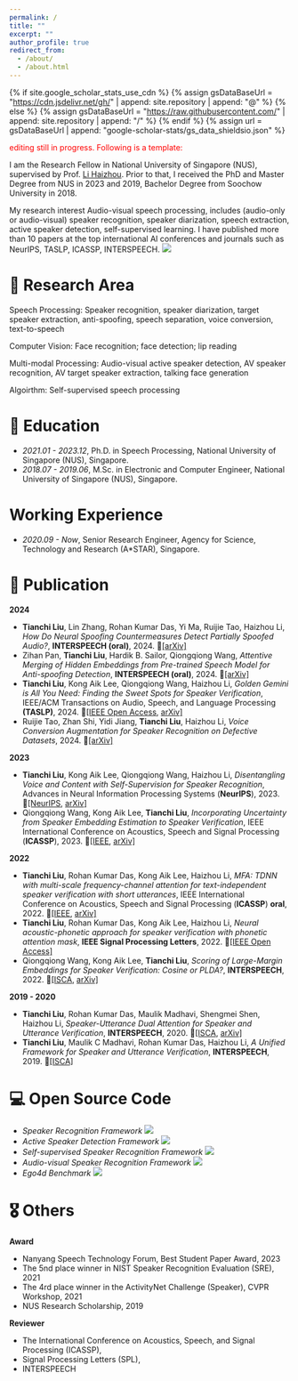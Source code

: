 ```yaml
---
permalink: /
title: ""
excerpt: ""
author_profile: true
redirect_from: 
  - /about/
  - /about.html
---
```


{% if site.google_scholar_stats_use_cdn %}
{% assign gsDataBaseUrl = "https://cdn.jsdelivr.net/gh/" | append: site.repository | append: "@" %}
{% else %}
{% assign gsDataBaseUrl = "https://raw.githubusercontent.com/" | append: site.repository | append: "/" %}
{% endif %}
{% assign url = gsDataBaseUrl | append: "google-scholar-stats/gs_data_shieldsio.json" %}

<span class='anchor' id='about-me'></span>

<font color="red">editing still in progress. Following is a template:</font>

I am the Research Fellow in National University of Singapore (NUS), supervised by Prof. [Li Haizhou]([https://colips.org/~eleliha/](https://scholar.google.com/citations?user=z8_x7C8AAAAJ&hl=en)). Prior to that, I received the PhD and Master Degree from NUS in 2023 and 2019, Bachelor Degree from Soochow University in 2018.

My research interest Audio-visual speech processing, includes (audio-only or audio-visual) speaker recognition, speaker diarization, speech extraction, active speaker detection, self-supervised learning. I have published more than 10 papers at the top international AI conferences and journals such as NeurIPS, TASLP, ICASSP, INTERSPEECH. <a href='https://scholar.google.com/citations?user=sdXITx8AAAAJ'><img src="https://img.shields.io/endpoint?logo=Google%20Scholar&url=https%3A%2F%2Fcdn.jsdelivr.net%2Fgh%2FTaoRuijie%2Ftaoruijie.github.io@google-scholar-stats%2Fgs_data_shieldsio.json&labelColor=f6f6f6&color=9cf&style=flat&label=citations"></a>

# 📜 Research Area
Speech Processing: Speaker recognition, speaker diarization, target speaker extraction, anti-spoofing, speech separation, voice conversion, text-to-speech

Computer Vision: Face recognition; face detection; lip reading

Multi-modal Processing: Audio-visual active speaker detection, AV speaker recognition, AV target speaker extraction, talking face generation

Algoirthm: Self-supervised speech processing

# 🏫 Education

- *2021.01 - 2023.12*, Ph.D. in Speech Processing, National University of Singapore (NUS), Singapore.
- *2018.07 - 2019.06*, M.Sc. in Electronic and Computer Engineer, National University of Singapore (NUS), Singapore.

# Working Experience
- *2020.09 - Now*, Senior Research Engineer, Agency for Science, Technology and Research (A*STAR), Singapore.

# 📝 Publication

**2024**
- **Tianchi Liu**, Lin Zhang, Rohan Kumar Das, Yi Ma, Ruijie Tao, Haizhou Li, *How Do Neural Spoofing Countermeasures Detect Partially Spoofed Audio?*, **INTERSPEECH (oral)**, 2024. 🔗[[arXiv]](https://arxiv.org/abs/2406.02483)
- Zihan Pan, **Tianchi Liu**, Hardik B. Sailor, Qiongqiong Wang, *Attentive Merging of Hidden Embeddings from Pre-trained Speech Model for Anti-spoofing Detection*, **INTERSPEECH (oral)**, 2024. 🔗[[arXiv]](https://arxiv.org/abs/2406.10283)
- **Tianchi Liu**, Kong Aik Lee, Qiongqiong Wang, Haizhou Li, *Golden Gemini is All You Need: Finding the Sweet Spots for Speaker Verification*, IEEE/ACM Transactions on Audio, Speech, and Language Processing **(TASLP)**, 2024. 🔗[\[IEEE Open Access](https://ieeexplore.ieee.org/abstract/document/10497864/), [arXiv\]](https://arxiv.org/abs/2312.03620)
- Ruijie Tao, Zhan Shi, Yidi Jiang, **Tianchi Liu**, Haizhou Li, *Voice Conversion Augmentation for Speaker Recognition on Defective Datasets*, 2024. 🔗[[arXiv]](https://arxiv.org/abs/2404.00863)

**2023**
- **Tianchi Liu**, Kong Aik Lee, Qiongqiong Wang, Haizhou Li, *Disentangling Voice and Content with Self-Supervision for Speaker Recognition*, Advances in Neural Information Processing Systems (**NeurIPS**), 2023. 🔗[\[NeurIPS](https://proceedings.neurips.cc/paper_files/paper/2023/hash/9d276b0a087efdd2404f3295b26c24c1-Abstract-Conference.html), [arXiv\]](https://arxiv.org/abs/2310.01128)
- Qiongqiong Wang, Kong Aik Lee, **Tianchi Liu**, *Incorporating Uncertainty from Speaker Embedding Estimation to Speaker Verification*, IEEE International Conference on Acoustics, Speech and Signal Processing (**ICASSP**), 2023. 🔗[\[IEEE](https://ieeexplore.ieee.org/document/10097019/), [arXiv\]](https://arxiv.org/abs/2302.11763)

**2022**
- **Tianchi Liu**, Rohan Kumar Das, Kong Aik Lee, Haizhou Li, *MFA: TDNN with multi-scale frequency-channel attention for text-independent speaker verification with short utterances*, IEEE International Conference on Acoustics, Speech and Signal Processing (**ICASSP**) **oral**, 2022. 🔗[\[IEEE](https://ieeexplore.ieee.org/abstract/document/9747021/), [arXiv\]](https://arxiv.org/abs/2202.01624)
- **Tianchi Liu**, Rohan Kumar Das, Kong Aik Lee, Haizhou Li, *Neural acoustic-phonetic approach for speaker verification with phonetic attention mask*, **IEEE Signal Processing Letters**, 2022. 🔗[[IEEE Open Access]](https://ieeexplore.ieee.org/abstract/document/9681187/)
- Qiongqiong Wang, Kong Aik Lee, **Tianchi Liu**, *Scoring of Large-Margin Embeddings for Speaker Verification: Cosine or PLDA?*, **INTERSPEECH**, 2022. 🔗[\[ISCA](https://www.isca-archive.org/interspeech_2022/wang22r_interspeech.html), [arXiv\]](https://arxiv.org/abs/2204.03965)

**2019 - 2020** 

- **Tianchi Liu**, Rohan Kumar Das, Maulik Madhavi, Shengmei Shen, Haizhou Li, *Speaker-Utterance Dual Attention for Speaker and Utterance Verification*, **INTERSPEECH**, 2020. 🔗[\[ISCA](https://www.isca-archive.org/interspeech_2020/liu20u_interspeech.html), [arXiv\]](https://arxiv.org/abs/2008.08901)
- **Tianchi Liu**, Maulik C Madhavi, Rohan Kumar Das, Haizhou Li, *A Unified Framework for Speaker and Utterance Verification*, **INTERSPEECH**, 2019. 🔗[[ISCA]](https://www.isca-archive.org/interspeech_2019/liu19m_interspeech.html)

# 💻 Open Source Code
- *Speaker Recognition Framework* [![](https://img.shields.io/github/stars/TaoRuijie/ECAPATDNN?style=social&label=ECAPA-TDNN)](https://github.com/TaoRuijie/ECAPATDNN)
- *Active Speaker Detection Framework* [![](https://img.shields.io/github/stars/TaoRuijie/TalkNet_ASD?style=social&label=TalkNet-ASD)](https://github.com/TaoRuijie/TalkNet_ASD)
- *Self-supervised Speaker Recognition Framework* [![](https://img.shields.io/github/stars/TaoRuijie/Loss-Gated-Learning?style=social&label=LGL)](https://github.com/TaoRuijie/Loss-Gated-Learning)
- *Audio-visual Speaker Recognition Framework* [![](https://img.shields.io/github/stars/TaoRuijie/AVCleanse?style=social&label=AVCleanse)](https://github.com/TaoRuijie/AVCleanse)
- *Ego4d Benchmark* [![](https://img.shields.io/github/stars/facebookresearch/Ego4d?style=social&label=Ego4d)](https://github.com/facebookresearch/Ego4d)

# 🎖 Others

**Award**

- Nanyang Speech Technology Forum, Best Student Paper Award, 2023
- The 5nd place winner in NIST Speaker Recognition Evaluation (SRE), 2021
- The 4rd place winner in the ActivityNet Challenge (Speaker), CVPR Workshop, 2021
- NUS Research Scholarship, 2019

**Reviewer**

- The International Conference on Acoustics, Speech, and Signal Processing (ICASSP),
- Signal Processing Letters (SPL),
- INTERSPEECH
